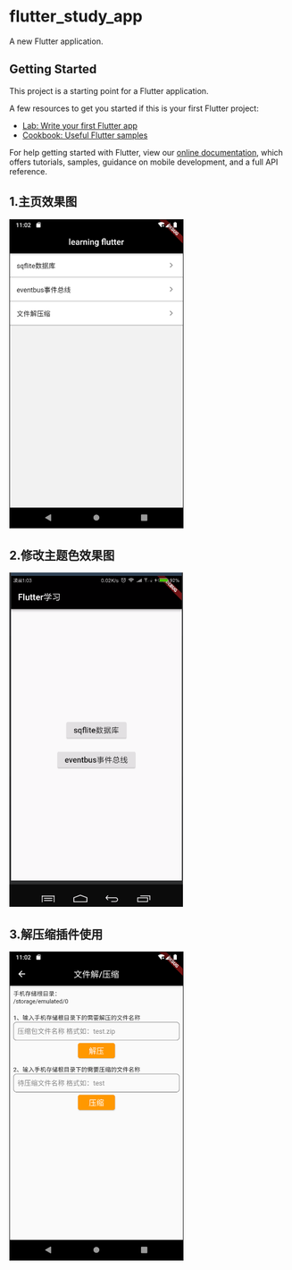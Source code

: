 # flutter_study_app

A new Flutter application.

## Getting Started

This project is a starting point for a Flutter application.

A few resources to get you started if this is your first Flutter project:

- [Lab: Write your first Flutter app](https://flutter.io/docs/get-started/codelab)
- [Cookbook: Useful Flutter samples](https://flutter.io/docs/cookbook)

For help getting started with Flutter, view our 
[online documentation](https://flutter.io/docs), which offers tutorials, 
samples, guidance on mobile development, and a full API reference.

## 1.主页效果图
<img border="1" src="./assets/home.png" width="310" height="auto">

## 2.修改主题色效果图
![](./assets/gfone.gif)

## 3.解压缩插件使用
<img border="1" src="./assets/zip.png" width="310" height="auto">

